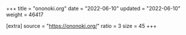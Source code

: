 +++
title = "ononoki.org"
date = "2022-06-10"
updated = "2022-06-10"
weight = 46417

[extra]
source = "https://ononoki.org/"
ratio = 3
size = 45
+++

